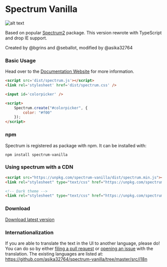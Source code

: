 # Spectrum Vanilla

![alt text](https://github.com/asika32764/spectrum-vanilla/blob/master/docs/spectrum.png?raw=true "Preview")

Based on popular <a href="http://seballot.github.com/spectrum">Spectrum2</a> package. 
This version rewrote with TypeScript and drop IE support.

Created by @bgrins and @seballot, modified by @asika32764

### Basic Usage

Head over to the [Documentation Website](https://about.asika.tw/spectrum-vanilla/) for more information.

```html
<script src='dist/spectrum.js'></script>
<link rel='stylesheet' href='dist/spectrum.css' />

<input id='colorpicker' />

<script>
    Spectrum.create("#colorpicker", {
        color: "#f00"
    });
</script>
```

### npm

Spectrum is registered as package with npm. It can be installed with:

```shell
npm install spectrum-vanilla
```

### Using spectrum with a CDN

```html
<script src="https://unpkg.com/spectrum-vanilla/dist/spectrum.min.js"></script>
<link rel="stylesheet" type="text/css" href="https://unpkg.com/spectrum-vanilla/dist/spectrum.min.css">

<!-- Dark theme -->
<link rel="stylesheet" type="text/css" href="https://unpkg.com/spectrum-vanilla/dist/spectrum-dark.min.css">
```

### Download

[Download latest version](https://github.com/asika32764/spectrum-vanilla/releases/latest)

### Internationalization

If you are able to translate the text in the UI to another language, please do!  You can do so by either [filing a pull request](https://github.com/asika32764/spectrum-vanilla/pulls) or [opening an issue]( https://github.com/asika32764/spectrum-vanilla/issues) with the translation. The existing languages are listed at: https://github.com/asika32764/spectrum-vanilla/tree/master/src/i18n
